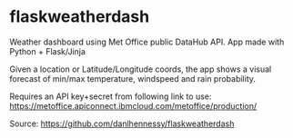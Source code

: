 # flaskweatherdash

Weather dashboard using Met Office public DataHub API. App made with Python + Flask/Jinja

Given a location or Latitude/Longitude coords, the app shows a visual forecast of min/max temperature, windspeed and rain probability.

Requires an API key+secret from following link to use:
https://metoffice.apiconnect.ibmcloud.com/metoffice/production/

Source: https://github.com/danlhennessy/flaskweatherdash
